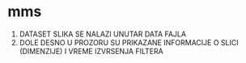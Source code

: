 # mms
1. DATASET SLIKA SE NALAZI UNUTAR DATA FAJLA
2. DOLE DESNO U PROZORU SU PRIKAZANE INFORMACIJE O SLICI (DIMENZIJE) I VREME IZVRSENJA FILTERA
